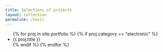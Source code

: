 ```yaml
---
title: Selections of projects
layout: collection
permalink: /test/
---
```

<ul>
{% for proj in site.portfolio %}
	{% if proj.category == "electronic" %}
	<div class="cookie">
		<li>{{ proj.title }}</li>
	</div>
	{% endif %}
{% endfor %}
</ul>
